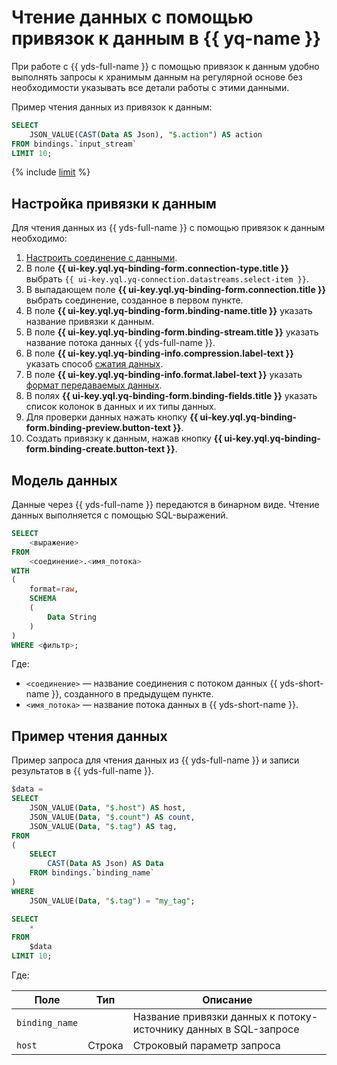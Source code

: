 # Чтение данных с помощью привязок к данным в {{ yq-name }}

При работе с {{ yds-full-name }} с помощью привязок к данным удобно выполнять запросы к хранимым данным на регулярной основе без необходимости указывать все детали работы с этими данными.

Пример чтения данных из привязок к данным:

```sql
SELECT
    JSON_VALUE(CAST(Data AS Json), "$.action") AS action
FROM bindings.`input_stream`
LIMIT 10;
```

{% include [limit](../_includes/select-limit.md) %}

## Настройка привязки к данным

Для чтения данных из {{ yds-full-name }} c помощью привязок к данным необходимо:

1. [Настроить соединение с данными](./data-streams.md#create_connection).
1. В поле **{{ ui-key.yql.yq-binding-form.connection-type.title }}** выбрать `{{ ui-key.yql.yq-connection.datastreams.select-item }}`.
1. В выпадающем поле **{{ ui-key.yql.yq-binding-form.connection.title }}** выбрать соединение, созданное в первом пункте.
1. В поле **{{ ui-key.yql.yq-binding-form.binding-name.title }}** указать название привязки к данным.
1. В поле **{{ ui-key.yql.yq-binding-form.binding-stream.title }}** указать название потока данных {{ yds-full-name }}.
1. В поле **{{ ui-key.yql.yq-binding-info.compression.label-text }}** указать способ [сжатия данных](formats.md#compression).
1. В поле **{{ ui-key.yql.yq-binding-info.format.label-text }}** указать [формат передаваемых данных](formats.md#formats).
1. В полях **{{ ui-key.yql.yq-binding-form.binding-fields.title }}** указать список колонок в данных и их типы данных.
1. Для проверки данных нажать кнопку **{{ ui-key.yql.yq-binding-form.binding-preview.button-text }}**.
1. Создать привязку к данным, нажав кнопку **{{ ui-key.yql.yq-binding-form.binding-create.button-text }}**.

## Модель данных

Данные через {{ yds-full-name }} передаются в бинарном виде. Чтение данных выполняется с помощью SQL-выражений. 

```sql
SELECT 
    <выражение> 
FROM 
    <соединение>.<имя_потока>
WITH
(
    format=raw,
    SCHEMA 
    (
        Data String
    )
)
WHERE <фильтр>;
```

Где:

- `<соединение>` — название соединения с потоком данных {{ yds-short-name }}, созданного в предыдущем пункте.
- `<имя_потока>` — название потока данных в {{ yds-short-name }}.

## Пример чтения данных

Пример запроса для чтения данных из {{ yds-full-name }} и записи результатов в {{ yds-full-name }}.

```sql
$data = 
SELECT 
    JSON_VALUE(Data, "$.host") AS host,
    JSON_VALUE(Data, "$.count") AS count,
    JSON_VALUE(Data, "$.tag") AS tag,    
FROM 
(
    SELECT
        CAST(Data AS Json) AS Data
    FROM bindings.`binding_name`
)
WHERE 
    JSON_VALUE(Data, "$.tag") = "my_tag";

SELECT 
    * 
FROM 
    $data
LIMIT 10;    
```

Где:

|Поле|Тип|Описание|
|--|---|---|
|`binding_name`| |Название привязки данных к потоку-источнику данных в SQL-запросе|
|`host`|Строка|Строковый параметр запроса|

